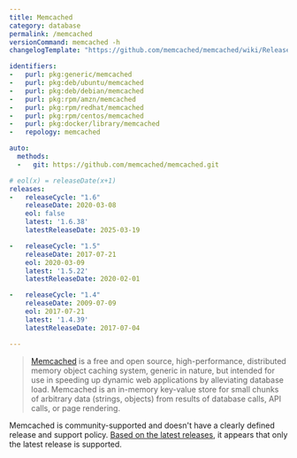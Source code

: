 ```yaml
---
title: Memcached
category: database
permalink: /memcached
versionCommand: memcached -h
changelogTemplate: "https://github.com/memcached/memcached/wiki/ReleaseNotes{{'__LATEST__'|replace:'.',''}}"

identifiers:
-   purl: pkg:generic/memcached
-   purl: pkg:deb/ubuntu/memcached
-   purl: pkg:deb/debian/memcached
-   purl: pkg:rpm/amzn/memcached
-   purl: pkg:rpm/redhat/memcached
-   purl: pkg:rpm/centos/memcached
-   purl: pkg:docker/library/memcached
-   repology: memcached

auto:
  methods:
  -   git: https://github.com/memcached/memcached.git

# eol(x) = releaseDate(x+1)
releases:
-   releaseCycle: "1.6"
    releaseDate: 2020-03-08
    eol: false
    latest: '1.6.38'
    latestReleaseDate: 2025-03-19

-   releaseCycle: "1.5"
    releaseDate: 2017-07-21
    eol: 2020-03-09
    latest: '1.5.22'
    latestReleaseDate: 2020-02-01

-   releaseCycle: "1.4"
    releaseDate: 2009-07-09
    eol: 2017-07-21
    latest: '1.4.39'
    latestReleaseDate: 2017-07-04

---
```


> [Memcached](https://www.memcached.org/) is a free and open source, high-performance, distributed
> memory object caching system, generic in nature, but intended for use in speeding up dynamic web
> applications by alleviating database load. Memcached is an in-memory key-value store for small
> chunks of arbitrary data (strings, objects) from results of database calls, API calls, or page
> rendering.

Memcached is community-supported and doesn't have a clearly defined release and support policy.
[Based on the latest releases](https://github.com/memcached/memcached/wiki/ReleaseNotes), it
appears that only the latest release is supported.
